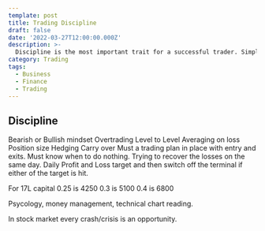 ```yaml
---
template: post
title: Trading Discipline
draft: false
date: '2022-03-27T12:00:00.000Z'
description: >-
  Discipline is the most important trait for a successful trader. Simple to say that be disciplined but extreamly difficult to follow.
category: Trading
tags:
  - Business
  - Finance
  - Trading
---
```


## Discipline

Bearish or Bullish mindset
Overtrading
Level to Level
Averaging on loss
Position size
Hedging
Carry over
Must a trading plan in place with entry and exits.
Must know when to do nothing.
Trying to recover the losses on the same day.
Daily Profit and Loss target and then switch off the terminal if either of the target is hit.

For 17L capital
0.25 is 4250
0.3 is 5100
0.4 is 6800

Psycology, money management, technical chart reading.

In stock market every crash/crisis is an opportunity.
